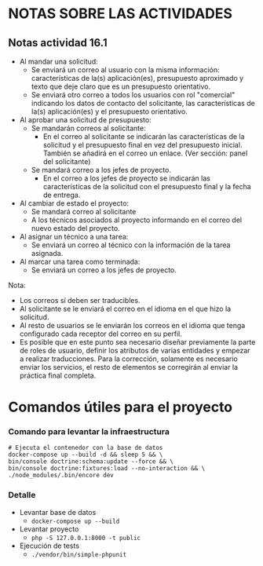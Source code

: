 # NOTAS SOBRE LAS ACTIVIDADES

## Notas actividad 16.1
- Al mandar una solicitud:
  - Se enviará un correo al usuario con la misma información: características de la(s) aplicación(es), presupuesto aproximado y texto que deje claro que es un presupuesto orientativo.
  - Se enviará otro correo a todos los usuarios con rol "comercial" indicando los datos de contacto del solicitante, las características de la(s) aplicación(es) y el presupuesto orientativo.
- Al aprobar una solicitud de presupuesto:
  - Se mandarán correos al solicitante:
    - En el correo al solicitante se indicarán las características de la solicitud y el presupuesto final en vez del presupuesto inicial. También se añadirá en el correo un enlace. (Ver sección: panel del solicitante)
  - Se mandará correo a los jefes de proyecto.
    - En el correo a los jefes de proyecto se indicarán las características de la solicitud con el presupuesto final y la fecha de entrega.
- Al cambiar de estado el proyecto:
  - Se mandará correo al solicitante 
  - A los técnicos asociados al proyecto informando en el correo del nuevo estado del proyecto.
- Al asignar un técnico a una tarea:
  - Se enviará un correo al técnico con la información de la tarea asignada.
- Al marcar una tarea como terminada:
  - Se enviará un correo a los jefes de proyecto.

Nota:
- Los correos sí deben ser traducibles.
- Al solicitante se le enviará el correo en el idioma en el que hizo la solicitud.
- Al resto de usuarios se le enviarán los correos en el idioma que tenga configurado cada receptor del correo en su perfil.
- Es posible que en este punto sea necesario diseñar previamente la parte de roles de usuario, definir los atributos de varias entidades y empezar a realizar traducciones. Para la corrección, solamente es necesario enviar los servicios, el resto de elementos se corregirán al enviar la práctica final completa.


# Comandos útiles para el proyecto
### Comando para levantar la infraestructura
```
# Ejecuta el contenedor con la base de datos
docker-compose up --build -d && sleep 5 && \
bin/console doctrine:schema:update --force && \
bin/console doctrine:fixtures:load --no-interaction && \
./node_modules/.bin/encore dev
```

### Detalle 
- Levantar base de datos
  - `docker-compose up --build`
- Levantar proyecto
  - `php -S 127.0.0.1:8000 -t public`
- Ejecución de tests
  - `./vendor/bin/simple-phpunit`